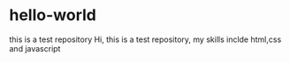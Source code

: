 # hello-world
this is a test repository 
Hi, this is a test repository, my skills inclde html,css and javascript 
